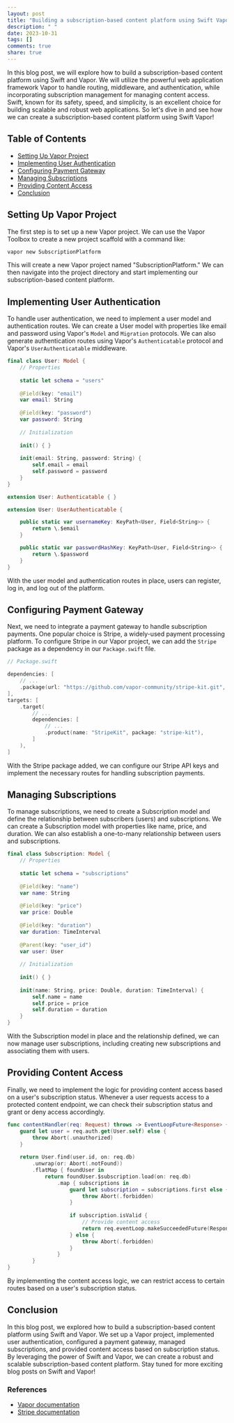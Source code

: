 ```yaml
---
layout: post
title: "Building a subscription-based content platform using Swift Vapor"
description: " "
date: 2023-10-31
tags: []
comments: true
share: true
---
```


In this blog post, we will explore how to build a subscription-based content platform using Swift and Vapor. We will utilize the powerful web application framework Vapor to handle routing, middleware, and authentication, while incorporating subscription management for managing content access. Swift, known for its safety, speed, and simplicity, is an excellent choice for building scalable and robust web applications. So let's dive in and see how we can create a subscription-based content platform using Swift Vapor!

## Table of Contents

- [Setting Up Vapor Project](#setting-up-vapor-project)
- [Implementing User Authentication](#implementing-user-authentication)
- [Configuring Payment Gateway](#configuring-payment-gateway)
- [Managing Subscriptions](#managing-subscriptions)
- [Providing Content Access](#providing-content-access)
- [Conclusion](#conclusion)

## Setting Up Vapor Project

The first step is to set up a new Vapor project. We can use the Vapor Toolbox to create a new project scaffold with a command like:

```swift
vapor new SubscriptionPlatform
```

This will create a new Vapor project named "SubscriptionPlatform." We can then navigate into the project directory and start implementing our subscription-based content platform.

## Implementing User Authentication

To handle user authentication, we need to implement a user model and authentication routes. We can create a User model with properties like email and password using Vapor's `Model` and `Migration` protocols. We can also generate authentication routes using Vapor's `Authenticatable` protocol and Vapor's `UserAuthenticatable` middleware.

```swift
final class User: Model {
    // Properties
    
    static let schema = "users"
    
    @Field(key: "email")
    var email: String
    
    @Field(key: "password")
    var password: String
    
    // Initialization
    
    init() { }
    
    init(email: String, password: String) {
        self.email = email
        self.password = password
    }
}

extension User: Authenticatable { }

extension User: UserAuthenticatable {

    public static var usernameKey: KeyPath<User, Field<String>> {
        return \.$email
    }

    public static var passwordHashKey: KeyPath<User, Field<String>> {
        return \.$password
    }
}
```

With the user model and authentication routes in place, users can register, log in, and log out of the platform.

## Configuring Payment Gateway

Next, we need to integrate a payment gateway to handle subscription payments. One popular choice is Stripe, a widely-used payment processing platform. To configure Stripe in our Vapor project, we can add the `Stripe` package as a dependency in our `Package.swift` file.

```swift
// Package.swift

dependencies: [
    // ...
    .package(url: "https://github.com/vapor-community/stripe-kit.git", from: "1.0.0"),
],
targets: [
    .target(
        // ...
        dependencies: [
            // ...
            .product(name: "StripeKit", package: "stripe-kit"),
        ]
    ),
]
```

With the Stripe package added, we can configure our Stripe API keys and implement the necessary routes for handling subscription payments.

## Managing Subscriptions

To manage subscriptions, we need to create a Subscription model and define the relationship between subscribers (users) and subscriptions. We can create a Subscription model with properties like name, price, and duration. We can also establish a one-to-many relationship between users and subscriptions.

```swift
final class Subscription: Model {
    // Properties
    
    static let schema = "subscriptions"
    
    @Field(key: "name")
    var name: String
    
    @Field(key: "price")
    var price: Double
    
    @Field(key: "duration")
    var duration: TimeInterval
    
    @Parent(key: "user_id")
    var user: User
    
    // Initialization
    
    init() { }
    
    init(name: String, price: Double, duration: TimeInterval) {
        self.name = name
        self.price = price
        self.duration = duration
    }
}
```

With the Subscription model in place and the relationship defined, we can now manage user subscriptions, including creating new subscriptions and associating them with users.

## Providing Content Access

Finally, we need to implement the logic for providing content access based on a user's subscription status. Whenever a user requests access to a protected content endpoint, we can check their subscription status and grant or deny access accordingly.

```swift
func contentHandler(req: Request) throws -> EventLoopFuture<Response> {
    guard let user = req.auth.get(User.self) else {
        throw Abort(.unauthorized)
    }
    
    return User.find(user.id, on: req.db)
        .unwrap(or: Abort(.notFound))
        .flatMap { foundUser in
            return foundUser.$subscription.load(on: req.db)
                .map { subscriptions in
                    guard let subscription = subscriptions.first else {
                        throw Abort(.forbidden)
                    }
                    
                    if subscription.isValid {
                        // Provide content access
                        return req.eventLoop.makeSucceededFuture(Response(status: .ok))
                    } else {
                        throw Abort(.forbidden)
                    }
                }
        }
}
```

By implementing the content access logic, we can restrict access to certain routes based on a user's subscription status.

## Conclusion

In this blog post, we explored how to build a subscription-based content platform using Swift and Vapor. We set up a Vapor project, implemented user authentication, configured a payment gateway, managed subscriptions, and provided content access based on subscription status. By leveraging the power of Swift and Vapor, we can create a robust and scalable subscription-based content platform. Stay tuned for more exciting blog posts on Swift and Vapor!

### References

- [Vapor documentation](https://docs.vapor.codes)
- [Stripe documentation](https://stripe.com/docs)